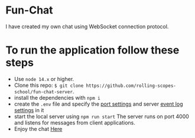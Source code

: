 # Fun-Chat
I have created my own chat using WebSocket connection protocol.

# To run the application follow these steps
- Use `node 14.x` or higher.
- Clone this repo: `$ git clone https://github.com/rolling-scopes-school/fun-chat-server`.
- install the dependencies with `npm i`
- create the `.env` file and specify the [port settings](#Setting-the-Listening-Port-Parameters) and server [event log settings](#Server-Event-Display-Settings) in it
- start the local server using `npm run start` The server runs on port 4000 and listens for messages from client applications.
- Enjoy the chat [Here](https://regemler.github.io/Async-Race/)
